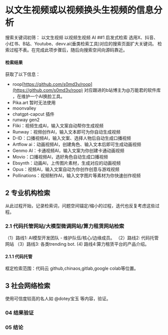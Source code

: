 # 以文生视频或以视频换头生视频的信息分析

搜索关键词初筛： 以文生视频 以视频生视频 AI
##1 启发式检索
选用X、抖音、小红书、B站、Youtube、devv.ai(垂类检索工具)对应的搜索页面扩大关键词。
检索过程不表。在完成此项步骤后，随后向搜索空间向源码靠近。

#### 检索结果
获取了以下信息：
* roop[https://github.com/s0md3v/roop](https://github.com/s0md3v/roop) 
对应跟进的b站博主为@万能君的软件库 ，在维护一个AI换脸工具。
* Pika.art 暂时无法使用
* moonvalley
* chatgpt-capcut 插件
* runway gen2 
* Fliki：视频生成AI，输入文案自动帮你生成视频
* Runway：视频创作AI，输入文本即可为你自动生成视频
* D-ID：口播视频AI，输入文案、选择人物后自动生成口播视频
* Artflow ai：动画视频AI，创建角色、输入文本后即可生成动画视频
* Genmo AI：卡通视频AI，输入文案为你创建卡通动画视频
* Movio：口播视频AI，选好角色自动生成口播视频
* Ebsynth：动画AI，上传图片素材，生成对应的动画视频
* Opus：视频AI，输入文案自动为你创作创意与游戏视频
* Pollinations：视频制作AI，输入文字图片等素材为你快速创作视频

## 2 专业机构检索

从此过程开始，记录检索词，问题空间锚定/缩小的过程，迭代也反复考虑这些过程。

### 2.1 代码托管网站/大模型微调网站/算力租赁网站检索

（1）路线1: AI模型开发团队 - 维护队伍/核心/边缘成员。
（2）路线2: 代码托管网站 
（3）路线3: 各类trending bot.
 (4) 路线4:算力租赁平台的产品介绍。
 
#### 2.1.1 代码托管

框定检索范围：代码云 github,chinaos,gitlab,google colab等位置。

## 3 社会网络检索

使用可信度较高的名人如 @dotey宝玉 等内容，验证。 

### 04 结果验证

### 05 结论

